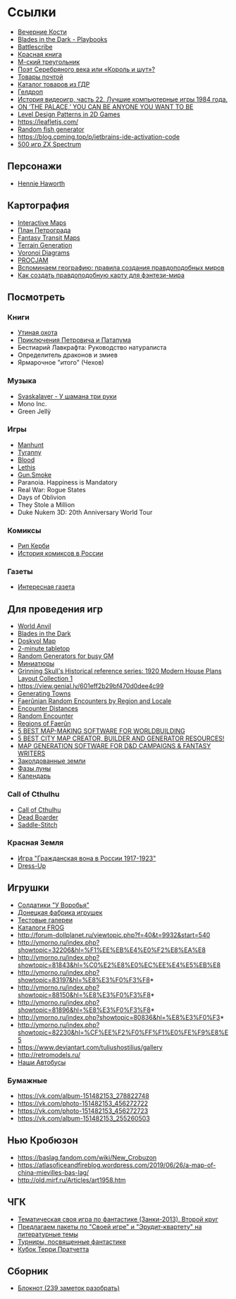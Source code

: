 # Ссылки

* [Вечерние Кости](https://www.kostirpg.com/)
* [Blades in the Dark - Playbooks](http://ad1066.com/bens-character-sheets/blades-in-the-dark-playbooks)
* [Battlescribe](https://battlescribe.net/?tab=news)
* [Красная книга](https://redbook-ua.org/)
* [М-ский треугольник](https://ru.wikipedia.org/wiki/%D0%9C%D0%BE%D0%BB%D1%91%D0%B1%D1%81%D0%BA%D0%B0%D1%8F_%D0%B0%D0%BD%D0%BE%D0%BC%D0%B0%D0%BB%D1%8C%D0%BD%D0%B0%D1%8F_%D0%B7%D0%BE%D0%BD%D0%B0)
* [Поэт Серебряного века или «Король и шут»?](https://daily.afisha.ru/brain/20481-poet-serebryanogo-veka-ili-gorshok-slozhnyy-test/)
* [Товары почтой](https://sassik.livejournal.com/461493.html)
* [Каталог товаров из ГДР](https://picturehistory.livejournal.com/3187603.html)
* [Гелдроп](https://en.wikipedia.org/wiki/Geldrop)
* [История видеоигр, часть 22. Лучшие компьютерные игры 1984 года.](https://pikabu.ru/story/istoriya_videoigr_chast_22_luchshie_kompyuternyie_igryi_1984_goda_6142957)
* [ON ‘THE PALACE,’ YOU CAN BE ANYONE YOU WANT TO BE](https://theoutline.com/post/3964/the-palace-game-history)
* [Level Design Patterns in 2D Games](https://gamasutra.com/blogs/AhmedKhalifa/20190610/344344/Level_Design_Patterns_in_2D_Games.php)
* https://leafletjs.com/
* [Random fish generator](https://github.com/LingDong-/fishdraw)
* https://blog.cpming.top/p/jetbrains-ide-activation-code
* [500 игр ZX Spectrum](https://zen.yandex.ru/zxgames)

## Персонажи

* [Hennie Haworth](http://www.henniehaworth.co.uk/people/paper-dolls)

## Картография

* [Interactive Maps](https://mapgenie.io/)
* [План Петрограда](http://retromap.ru/_14192513_z14_60.017263,30.363721)
* [Fantasy Transit Maps](https://transitmap.net/category/fantasy-maps/)
* [Terrain Generation](https://dgi2016evandurfee.wordpress.com/)
* [Voronoi Diagrams](https://leatherbee.org/index.php/2018/10/06/terrain-generation-3-voronoi-diagrams/)
* [PROCJAM](https://www.procjam.com/)
* [Вспоминаем географию: правила создания правдоподобных миров](https://dtf.ru/gamedev/784934-vspominaem-geografiyu-pravila-sozdaniya-pravdopodobnyh-mirov)
* [Как создать правдоподобную карту для фэнтези-мира](https://dtf.ru/gamedev/806241-kak-sozdat-pravdopodobnuyu-kartu-dlya-fentezi-mira)

## Посмотреть

### Книги

* [Утиная охота](https://ru.wikipedia.org/wiki/%D0%A3%D1%82%D0%B8%D0%BD%D0%B0%D1%8F_%D0%BE%D1%85%D0%BE%D1%82%D0%B0)
* [Приключения Петровича и Патапума](https://ru.wikipedia.org/wiki/%D0%9F%D1%80%D0%B8%D0%BA%D0%BB%D1%8E%D1%87%D0%B5%D0%BD%D0%B8%D1%8F_%D0%9F%D0%B5%D1%82%D1%80%D0%BE%D0%B2%D0%B8%D1%87%D0%B0_%D0%B8_%D0%9F%D0%B0%D1%82%D0%B0%D0%BF%D1%83%D0%BC%D0%B0_(%D1%81%D0%B5%D1%80%D0%B8%D1%8F_%D0%BA%D0%BD%D0%B8%D0%B3))
* Бестиарий Лавкрафта: Руководство натуралиста
* Определитель драконов и змиев
* Ярмарочное "итого" (Чехов)

### Музыка

* [Svaskalaver - У шамана три руки](https://vk.com/svaskalver)
* Mono Inc.
* Green Jellÿ

### Игры

* [Manhunt](https://ru.wikipedia.org/wiki/Manhunt)
* [Tyranny](https://ru.wikipedia.org/wiki/Tyranny_(%D0%B8%D0%B3%D1%80%D0%B0))
* [Blood](https://blood-wiki.org/index.php/E1M1:_Cradle_to_Grave)
* [Lethis](https://ru.wikipedia.org/wiki/Lethis_%E2%80%94_Path_of_Progress)
* [Gun.Smoke](https://www.mobygames.com/game/gunsmoke)
* Paranoia. Happiness is Mandatory
* Real War: Rogue States
* Days of Oblivion
* They Stole a Million
* Duke Nukem 3D: 20th Anniversary World Tour

### Комиксы

* [Рип Керби](https://newspapercomicstripsblog.wordpress.com/2016/04/02/rip-kirby/)
* [История комиксов в России](https://ru.wikipedia.org/wiki/%D0%98%D1%81%D1%82%D0%BE%D1%80%D0%B8%D1%8F_%D0%BA%D0%BE%D0%BC%D0%B8%D0%BA%D1%81%D0%BE%D0%B2_%D0%B2_%D0%A0%D0%BE%D1%81%D1%81%D0%B8%D0%B8)

### Газеты

* [Интересная газета](http://publ.lib.ru/ARCHIVES/I/''Interesnaya_gazeta''/_''IG''.html)

## Для проведения игр

* [World Anvil](https://www.worldanvil.com/)
* [Blades in the Dark](https://www.worldanvil.com/w/the-dark-city-of-akoros2C-doskvol-sage1029/map/5586f2fa-da43-4e00-8b06-567b9f5d7980)
* [Doskvol Map](https://www.worldanvil.com/w/doskvol-zlifer/map/cf1dce9d-484a-4395-aa97-05b57d1f6d11)
* [2-minute tabletop](https://2minutetabletop.com/)
* [Random Generators for busy GM](https://www.herebetaverns.com/)
* [Миниатюры](http://uploads.ru/PZnj4.jpg)
* [Grinning Skull's Historical reference series: 1920 Modern House Plans Layout Collection 1](https://www.drivethrurpg.com/product/230387/Grinning-Skulls-Historical-reference-series-1920-Modern-House-Plans-Layout-Collection-1)
* https://view.genial.ly/601eff2b29bf470d0dee4c99
* [Generating Towns](https://www.realmshelps.net/adventuring/dm-ing/towns.shtml)
* [Faerûnian Random Encounters by Region and Locale](https://www.realmshelps.net/adventuring/faerun_encounters.shtml)
* [Encounter Distances](https://www.realmshelps.net/adventuring/dm-ing/encounter.shtml)
* [Random Encounter](https://encounter-critical.fandom.com/wiki/Random_encounter_table)
* [Regions of Faerûn](https://www.gmbinder.com/share/-L5EtGi0gjWpwWzlzlt3)
* [5 BEST MAP-MAKING SOFTWARE FOR WORLDBUILDING](https://blog.worldanvil.com/2020/03/12/map-making-software-for-worldbuilding/)
* [5 BEST CITY MAP CREATOR, BUILDER AND GENERATOR RESOURCES!](https://blog.worldanvil.com/2020/11/19/5-best-city-map-creator-builder-and-generator/)
* [MAP GENERATION SOFTWARE FOR D&D CAMPAIGNS & FANTASY WRITERS](https://blog.worldanvil.com/2020/02/10/map-generation-software-for-dd-campaigns-and-fantasy-writers/)
* [Заколдованные земли](https://zakoldovka.com/)
* [Фазы луны](https://mirkosmosa.ru/lunar-calendar/phase-moon/1922/september/5)
* [Календарь](http://calendar.yuretz.ru/1922)

### Call of Cthulhu

* [Call of Cthulhu](https://callofcthulhu.ru/)
* [Dead Boarder](https://www.chaosium.com/content/FreePDFs/CoC/Cult%20of%20Chaos%20Scenarios/Dead%20Boarder.pdf)
* [Saddle-Stitch](https://www.chaosium.com/content/FreePDFs/CoC/CHA23131%20Call%20of%20Cthulhu%207th%20Edition%20Quick-Start%20Rules.pdf)

### Красная Земля

* [Игра "Гражданская вона в России 1917-1923"](http://papercraft.mybb.ru/viewtopic.php?id=130&p=10)
* [Dress-Up](https://www.bsmall.co.uk/books/dress-up-russian-revolution-fashion-paper-dolls)

## Игрушки

* [Солдатики "У Воробья"](http://toy-army.enterpepa.ru/%D1%83-%D0%B2%D0%BE%D1%80%D0%BE%D0%B1%D1%8C%D1%8F-3/%D0%BA%D0%BE%D0%BB%D0%BB%D0%B5%D0%BA%D1%86%D0%B8%D1%8F/%D0%BE%D1%82%D0%B5%D1%87%D0%B5%D1%81%D1%82%D0%B2%D0%B5%D0%BD%D0%BD%D1%8B%D0%B9-%D0%BE%D0%B1%D1%8A%D0%B5%D0%BC%D0%BD%D1%8B%D0%B9-%D1%81%D0%BE%D0%BB%D0%B4%D0%B0%D1%82%D0%B8%D0%BA/%D0%B4%D0%B7%D0%B8-%D0%B8%D0%BD%D0%B4%D0%B5%D0%B9%D1%86%D1%8B-%D0%B0%D1%80%D0%BA/)
* [Донецкая фабрика игрушек](https://nuker82.livejournal.com/44242.html)
* [Тестовые галереи](http://retromodels.ru/gb/%D1%82%D0%B5%D1%81%D1%82%D0%BE%D0%B2%D1%8B%D0%B5-%D0%B3%D0%B0%D0%BB%D0%B5%D1%80%D0%B5%D0%B8/)
* [Каталоги FROG](http://retromodels.ru/frog/catalogues/)
* http://forum-dollplanet.ru/viewtopic.php?f=40&t=9932&start=540
* http://ymorno.ru/index.php?showtopic=32206&hl=%F1%EE%EB%E4%E0%F2%E8%EA%E8
* http://ymorno.ru/index.php?showtopic=81843&hl=%C0%E2%E8%E0%EC%EE%E4%E5%EB%E8
* http://ymorno.ru/index.php?showtopic=83197&hl=%E8%E3%F0%F3%F8*
* http://ymorno.ru/index.php?showtopic=88150&hl=%E8%E3%F0%F3%F8*
* http://ymorno.ru/index.php?showtopic=81896&hl=%E8%E3%F0%F3%F8*
* http://ymorno.ru/index.php?showtopic=80836&hl=%E8%E3%F0%F3*
* http://ymorno.ru/index.php?showtopic=82230&hl=%CF%EE%F2%F0%FF%F1%E0%FE%F9%E8%E5
* https://www.deviantart.com/tuliushostilius/gallery
* http://retromodels.ru/
* [Наши Автобусы](https://unomag.ru/tematika_modeley/zhurnalnye-serii/modimio/nashi-avtobusy)

### Бумажные

* https://vk.com/album-151482153_278822748
* https://vk.com/photo-151482153_456272722
* https://vk.com/photo-151482153_456272723
* https://vk.com/album-151482153_255260503

## Нью Кробюзон

* https://baslag.fandom.com/wiki/New_Crobuzon
* https://atlasoficeandfireblog.wordpress.com/2019/06/26/a-map-of-china-mievilles-bas-lag/
* http://old.mirf.ru/Articles/art1958.htm

## ЧГК

* [Тематическая своя игра по фантастике (Занки-2013). Второй круг](https://db.chgk.info/tour/fantsv13.2)
* [Предлагаем пакеты по "Своей игре" и "Эрудит-квартету" на литературные темы](https://dinabank.livejournal.com/200206.html)
* [Турниры, посвященные фантастике](https://db.chgk.info/tour/FANTAST)
* [Кубок Терри Пратчетта](https://chgk.livejournal.com/933366.html)

## Сборник

* [Блокнот (239 заметок разобрать)](https://www.evernote.com/client/web?login=true#/stack/Stack%3A%D0%A1%D0%B1%D0%BE%D1%80%D0%BD%D0%B8%D0%BA/906cdbd7-32f4-4c5a-99c8-6357b3d1eb6e)
